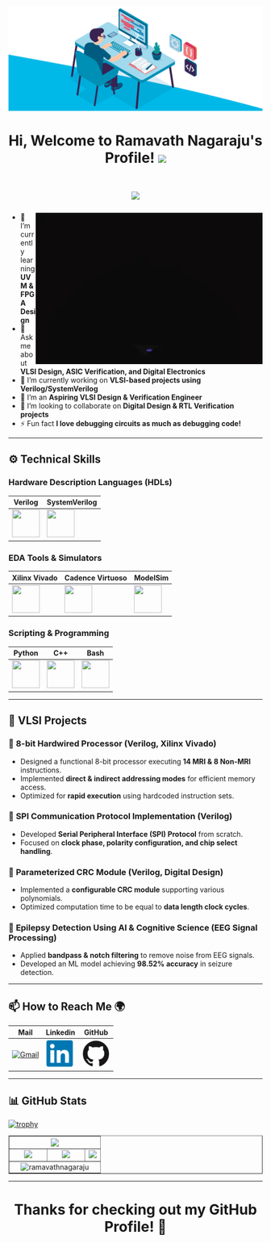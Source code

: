 ![MasterHead](00086-desk-anim-v0.3.gif)

<h1 align="center">
  Hi, Welcome to Ramavath Nagaraju's Profile!
  <img src="https://media.giphy.com/media/hvRJCLFzcasrR4ia7z/giphy.gif" width="28">
</h1>

<h1 align="center">
    <a href="https://git.io/typing-svg"><img src="https://readme-typing-svg.herokuapp.com?lines=I+am+a+VLSI+Engineer;Digital+Design+%7C+ASIC+Verification+%7C+FPGA+Development"></a>
</h1>

<img align="right" alt="webp" src="https://github.com/ramavathnagaraju/ramavathnagaraju/blob/main/human2.webp?raw=true" width="450" height="300" />

- 🔭 I’m currently learning **UVM & FPGA Design**  
- 💬 Ask me about **VLSI Design, ASIC Verification, and Digital Electronics**
- 🔭 I’m currently working on **VLSI-based projects using Verilog/SystemVerilog**
- 💼 I’m an **Aspiring VLSI Design & Verification Engineer**
- 💞️ I’m looking to collaborate on **Digital Design & RTL Verification projects**
- ⚡ Fun fact **I love debugging circuits as much as debugging code!**

---

## ⚙️ Technical Skills

### **Hardware Description Languages (HDLs)**
| Verilog | SystemVerilog |
|---------|--------------|
| <img src="https://upload.wikimedia.org/wikipedia/commons/7/73/Verilog_logo.svg" width="55" height="55"/> | <img src="https://upload.wikimedia.org/wikipedia/commons/4/4a/SystemVerilog_logo.svg" width="55" height="55"/> |

### **EDA Tools & Simulators**
| Xilinx Vivado | Cadence Virtuoso | ModelSim |
|--------------|----------------|---------|
| <img src="https://www.google.com/url?sa=i&url=https%3A%2F%2Fgithub.com%2FPapirusDevelopmentTeam%2Fpapirus-icon-theme%2Fissues%2F1615&psig=AOvVaw1TLPR1b3HjTmU_fJPJ6jgm&ust=1740718875988000&source=images&cd=vfe&opi=89978449&ved=0CBEQjRxqFwoTCPC8q6iJ44sDFQAAAAAdAAAAABAE" width="55" height="55"/> | <img src="https://upload.wikimedia.org/wikipedia/commons/7/79/Cadence_Design_Systems_logo.svg" width="55" height="55"/> | <img src="https://upload.wikimedia.org/wikipedia/commons/2/29/ModelSim_Logo.svg" width="55" height="55"/> |

### **Scripting & Programming**
| Python | C++ | Bash |
|--------|----|------|
| <img src="https://upload.wikimedia.org/wikipedia/commons/c/c3/Python-logo-notext.svg" width="55" height="55"/> | <img src="https://upload.wikimedia.org/wikipedia/commons/1/18/C_Programming_Language.svg" width="55" height="55"/> | <img src="https://upload.wikimedia.org/wikipedia/commons/8/82/Gnu-bash-logo.svg" width="55" height="55"/> |

---

## 🚀 VLSI Projects

### 🔹 **8-bit Hardwired Processor (Verilog, Xilinx Vivado)**  
- Designed a functional 8-bit processor executing **14 MRI & 8 Non-MRI** instructions.
- Implemented **direct & indirect addressing modes** for efficient memory access.
- Optimized for **rapid execution** using hardcoded instruction sets.

### 🔹 **SPI Communication Protocol Implementation (Verilog)**
- Developed **Serial Peripheral Interface (SPI) Protocol** from scratch.
- Focused on **clock phase, polarity configuration, and chip select handling**.

### 🔹 **Parameterized CRC Module (Verilog, Digital Design)**
- Implemented a **configurable CRC module** supporting various polynomials.
- Optimized computation time to be equal to **data length clock cycles**.

### 🔹 **Epilepsy Detection Using AI & Cognitive Science (EEG Signal Processing)**
- Applied **bandpass & notch filtering** to remove noise from EEG signals.
- Developed an ML model achieving **98.52% accuracy** in seizure detection.

---

## 📫 How to Reach Me 🌍

| Mail   | Linkedin | GitHub |
|--------|----------|---------|
| <a href="mailto:nagarajucse036@gmail.com"> <img src="https://img.shields.io/badge/Gmail-D14836?style=for-the-badge&logo=gmail&logoColor=white" title="Gmail"  alt="Gmail"/> </a> | <a  href="https://www.linkedin.com/in/nagaraju-ramavath-b67460282"> <img src="https://github.com/devicons/devicon/blob/master/icons/linkedin/linkedin-original.svg" title="linkedin" alt="linkedin" width="55" height="55"/> </a> | <a href="https://github.com/ramavathnagaraju"> <img src="https://github.com/devicons/devicon/blob/master/icons/github/github-original.svg" title="github" alt="github" width="55" height="55"/> </a> |

---

## 📊 GitHub Stats

[![trophy](https://github-profile-trophy.vercel.app/?username=ramavathnagaraju&theme=onedark)](https://github.com/ryo-ma/github-profile-trophy)

<table align="center" border="1">
    <tr align="center">
        <td colspan="3"><img align="center" src="https://github-readme-stats.vercel.app/api?username=ramavathnagaraju&theme=vision-friendly-dark&show_icons=true" /></td>
    </tr>
    <tr align="center">
        <td><img src="https://github-profile-summary-cards.vercel.app/api/cards/repos-per-language?username=ramavathnagaraju&theme=github_dark" /></td>
         <td><img src="https://github-readme-stats.vercel.app/api/top-langs/?username=ramavathnagaraju&theme=vision-friendly-dark&show_icons=true" /></td>
        <td colspan="3"><img src="https://github-profile-summary-cards.vercel.app/api/cards/most-commit-language?username=ramavathnagaraju&theme=github_dark"/></td>
    </tr>
    <tr align="center">
        <td colspan="3"><img src="https://github-readme-streak-stats.herokuapp.com/?user=ramavathnagaraju&theme=vision-friendly-dark" alt="ramavathnagaraju" /></td>
    </tr>
</table>

---

<h1 align="center">Thanks for checking out my GitHub Profile! 🙏</h1>
